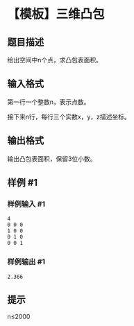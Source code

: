 # 【模板】三维凸包

## 题目描述

给出空间中n个点，求凸包表面积。

## 输入格式

第一行一个整数n，表示点数。

接下来n行，每行三个实数x，y，z描述坐标。


## 输出格式

输出凸包表面积，保留3位小数。

## 样例 #1

### 样例输入 #1
```
4 
0 0 0
1 0 0
0 1 0
0 0 1
```

### 样例输出 #1

```
2.366
```

## 提示

n≤2000
